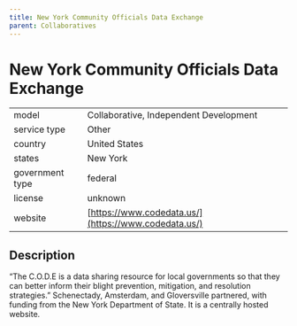 ```yaml
---
title: New York Community Officials Data Exchange
parent: Collaboratives
---
```


# New York Community Officials Data Exchange

|                   |                                          |
|:------------------|:-----------------------------------------|
| model             | Collaborative, Independent Development
| service type      | Other
| country           | United States
| states            | New York
| government type   | federal
| license           | unknown
| website           | [https://www.codedata.us/](https://www.codedata.us/)

## Description
“The C.O.D.E is a data sharing resource for local governments so that they can better inform their blight prevention, mitigation, and resolution strategies.” Schenectady, Amsterdam, and Gloversville partnered, with funding from the New York Department of State. It is a centrally hosted website.
